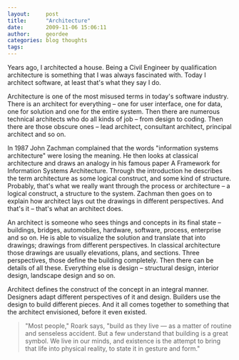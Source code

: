 ```yaml
---
layout:     post
title:      "Architecture"
date:       2009-11-06 15:06:11
author:     geordee
categories: blog thoughts
tags:       
---
```


Years ago, I architected a house. Being a Civil Engineer by qualification architecture is something that I was always fascinated with. Today I architect software, at least that's what they say I do.

Architecture is one of the most misused terms in today's software industry. There is an architect for everything – one for user interface, one for data, one for solution and one for the entire system. Then there are numerous technical architects who do all kinds of job – from design to coding. Then there are those obscure ones – lead architect, consultant architect, principal architect and so on.

In 1987 John Zachman complained that the words "information systems architecture" were losing the meaning. He then looks at classical architecture and draws an analogy in his famous paper A Framework for Information Systems Architecture. Through the introduction he describes the term architecture as some logical construct, and some kind of structure. Probably, that's what we really want through the process or architecture – a logical construct, a structure to the system. Zachman then goes on to explain how architect lays out the drawings in different perspectives. And that's it – that's what an architect does.

An architect is someone who sees things and concepts in its final state – buildings, bridges, automobiles, hardware, software, process, enterprise and so on. He is able to visualize the solution and translate that into drawings; drawings from different perspectives. In classical architecture those drawings are usually elevations, plans, and sections. Three perspectives, those define the building completely. Then there can be details of all these. Everything else is design – structural design, interior design, landscape design and so on.

Architect defines the construct of the concept in an integral manner. Designers adapt different perspectives of it and design. Builders use the design to build different pieces. And it all comes together to something that the architect envisioned, before it even existed.
> "Most people," Roark says, "build as they live — as a matter of routine and senseless accident. But a few understand that building is a great symbol. We live in our minds, and existence is the attempt to bring that life into physical reality, to state it in gesture and form."
